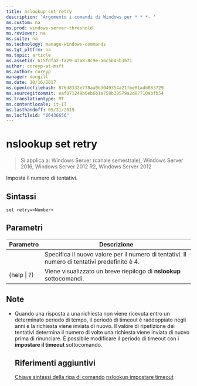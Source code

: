 ```yaml
---
title: nslookup set retry
description: 'Argomento i comandi di Windows per * * *- '
ms.custom: na
ms.prod: windows-server-threshold
ms.reviewer: na
ms.suite: na
ms.technology: manage-windows-commands
ms.tgt_pltfrm: na
ms.topic: article
ms.assetid: 615fdfa2-fa29-47a8-8c9e-a6c5b45b3b71
author: coreyp-at-msft
ms.author: coreyp
manager: dongill
ms.date: 10/16/2017
ms.openlocfilehash: 876d8332e778aa0b3049354a21fbe01adb883729
ms.sourcegitcommit: eaf071249b6eb6b1a758b38579a2d87710abfb54
ms.translationtype: MT
ms.contentlocale: it-IT
ms.lasthandoff: 05/31/2019
ms.locfileid: "66436656"
---
```

# <a name="nslookup-set-retry"></a>nslookup set retry

>Si applica a: Windows Server (canale semestrale), Windows Server 2016, Windows Server 2012 R2, Windows Server 2012

Imposta il numero di tentativi.
## <a name="syntax"></a>Sintassi
```
set retry=<Number>
```
## <a name="parameters"></a>Parametri

|    Parametro    |                                      Descrizione                                       |
|-----------------|----------------------------------------------------------------------------------------|
|    <Number>     | Specifica il nuovo valore per il numero di tentativi. Il numero di tentativi predefinito è 4. |
| {help &#124; ?} |                 Viene visualizzato un breve riepilogo di **nslookup** sottocomandi.                  |

## <a name="remarks"></a>Note
- Quando una risposta a una richiesta non viene ricevuta entro un determinato periodo di tempo, il periodo di timeout è raddoppiato negli anni e la richiesta viene inviata di nuovo. Il valore di ripetizione dei tentativi determina il numero di volte una richiesta viene inviata di nuovo prima di rinunciare. È possibile modificare il periodo di timeout con i **impostare il timeout** sottocomando.
  ## <a name="additional-references"></a>Riferimenti aggiuntivi
  [Chiave sintassi della riga di comando](command-line-syntax-key.md)
  [nslookup impostare timeout](nslookup-set-timeout.md)
